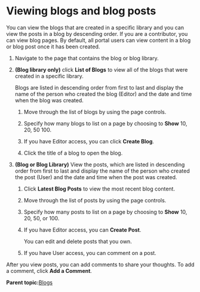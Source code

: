 # Viewing blogs and blog posts

You can view the blogs that are created in a specific library and you can view the posts in a blog by descending order. If you are a contributor, you can view blog pages. By default, all portal users can view content in a blog or blog post once it has been created.

1.  Navigate to the page that contains the blog or blog library.

2.  **\(Blog library only\)** click **List of Blogs** to view all of the blogs that were created in a specific library.

    Blogs are listed in descending order from first to last and display the name of the person who created the blog \(Editor\) and the date and time when the blog was created.

    1.  Move through the list of blogs by using the page controls.

    2.  Specify how many blogs to list on a page by choosing to **Show** 10, 20, 50 100.

    3.  If you have Editor access, you can click **Create Blog**.

    4.  Click the title of a blog to open the blog.

3.  **\(Blog or Blog Library\)** View the posts, which are listed in descending order from first to last and display the name of the person who created the post \(User\) and the date and time when the post was created.

    1.  Click **Latest Blog Posts** to view the most recent blog content.

    2.  Move through the list of posts by using the page controls.

    3.  Specify how many posts to list on a page by choosing to **Show** 10, 20, 50, or 100.

    4.  If you have Editor access, you can **Create Post**.

        You can edit and delete posts that you own.

    5.  If you have User access, you can comment on a post.


After you view posts, you can add comments to share your thoughts. To add a comment, click **Add a Comment**.

**Parent topic:**[Blogs](../admin-system/blog_work.md)

